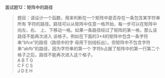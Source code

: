 面试题12：矩阵中的路径
> 题目：请设计一个函数，用来判断在一个矩阵中是否存在一条包含某字符串所有
字符的路径。路径可以从矩阵中任意一格开始，每一步可以在矩阵中向左、右、
上、下移动一格。如果一条路径经过了矩阵的某一格，那么该路径不能再次进入
该格子。例如在下面的3×4的矩阵中包含一条字符串“bfce”的路径（路径中的字
母用下划线标出）。但矩阵中不包含字符串“abfb”的路径，因为字符串的第一个
字符b占据了矩阵中的第一行第二个格子之后，路径不能再次进入这个格子。
<br>A B T G
<br>C F C S
<br>J D E H